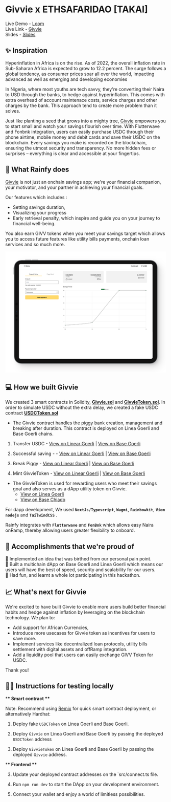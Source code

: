 # Givvie x ETHSAFARIDAO [TAKAI]

Live Demo - [Loom](https://www.loom.com) <br />
Live Link - [Givvie](https://givviedapp.vercel.app) <br />
Slides - [Slides](https://givviedapp.vercel.app/GivvieSlides.pdf)

## ✨ Inspiration

Hyperinflation in Africa is on the rise. As of 2022, the overall inflation rate in Sub-Saharan Africa is expected to grow to 12.2 percent. The surge follows a global tendency, as consumer prices soar all over the world, impacting advanced as well as emerging and developing economies

In Nigeria, where most youths are tech savvy, they're converting their Naira to USD through the banks, to hedge against hyperinflation. This comes with extra overhead of account maintenace costs, service charges and other charges by the bank. This approach tend to create more problem than it solves.

Just like planting a seed that grows into a mighty tree, [Givvie](https://givviedapp.vercel.app) empowers you to start small and watch your savings flourish over time. With Flutterwave and Fonbnk integration, users can easily purchase USDC through their phone airtime, mobile money and debit cards and save their USDC on the blockchain. Every savings you make is recorded on the blockchain, ensuring the utmost security and transparency. No more hidden fees or surprises – everything is clear and accessible at your fingertips.

## 🍰 What Rainfy does

[Givvie](https://givviedapp.vercel.app) is not just an onchain savings app; we're your financial companion, your motivator, and your partner in achieving your financial goals.

Our features which includes :

- Setting savings duration,
- Visualizing your progress
- Early retrieval penalty, which inspire and guide you on your journey to financial well-being.

You also earn GIVV tokens when you meet your savings target which allows you to access future features like utility bills payments, onchain loan services and so much more.

![Givvie Dashboard](/public/img/preview.png)

## 💻 How we built Givvie

We created 3 smart contracts in Solidity, [**Givvie.sol**](https://github.com/iamendy/rainfy/blob/main/contracts/Rainfy.sol) and [**GivvieToken.sol**](https://github.com/iamendy/rainfy/blob/main/contracts/RainfyToken.sol). In order to simulate USDC without the extra delay, we created a fake USDC contract [**USDCToken.sol**](https://github.com/iamendy/Givvie/blob/main/contract/USDCToken.sol)

- The Givvie contract handles the piggy bank creation, management and breaking after duration. This contract is deployed on Linea Goerli and Base Goerli chains.

1. Transfer USDC - [View on Linear Goerli](https://explorer.goerli.linea.build/tx/0x5084abc18954b66bbeb4052045cc083930370a28b3428b43cfe619d7c71a014f) | [View on Base Goerli](https://goerli.basescan.org/tx/0x2c836016bf10b8817ba06324c8472ed2a7ba934f73506244c6abbc413ca36274)

2. Successful saving - - [View on Linear Goerli](https://explorer.goerli.linea.build/tx/0x4f6bb72d9aec6cf78233d5d5f77a63eb7eb92aec950c50778af97178f60728b6) | [View on Base Goerli](https://goerli.basescan.org/tx/0x5649b24a64d943e9c755cfcfacd35f9bc3f53d5a234ab8c6cfb737b0ae11e4ce)

3. Break Piggy - [View on Linear Goerli](https://explorer.goerli.linea.build/tx/0xa5e1ddffe04c8f30f4d0ff5a60314c6f70809b453b789883f451b245184577f1) | [View on Base Goerli](https://goerli.basescan.org/tx/0x8b24d613c8fe641328d8b3f96ffcfb4ce3f3d9d107d3555a5ef73ef3996db4ef)

4. Mint GivvieToken - [View on Linear Goerli](https://explorer.goerli.linea.build/tx/0xa5e1ddffe04c8f30f4d0ff5a60314c6f70809b453b789883f451b245184577f1) | [View on Base Goerli](https://goerli.basescan.org/tx/0x8b24d613c8fe641328d8b3f96ffcfb4ce3f3d9d107d3555a5ef73ef3996db4ef)

- The GivvieToken is used for rewarding users who meet their savings goal and also serves as a dApp utility token on Givvie.
  - [View on Linea Goerli](https://explorer.goerli.linea.build/address/0xb4F4D59a4dA438bb2a61FEE40afefF76dAFCf566)
  - [View on Base Chiado](https://goerli.basescan.org/address/0xb4F4D59a4dA438bb2a61FEE40afefF76dAFCf566)

For dapp development, We used **`NextJs/Typescript`**, **`Wagmi`**, **`Rainbowkit`**, **`Viem`** **`nodejs`** and **`TailwindCSS`** .

Rainfy integrates with **`Flutterwave`** and **`FonBnk`** which allows easy Naira onRamp, thereby allowing users greater flexibility to onboard.

## 🚀 Accomplishments that we're proud of

🍥 Implemented an idea that was birthed from our personal pain point.<br />
🍥 Built a multichain dApp on Base Goerli and Linea Goerli which means our users will have the best of speed, security and scalability for our users. <br />
🍥 Had fun, and learnt a whole lot participating in this hackathon. <br />

## 📈 What's next for Givvie

We're excited to have built Givvie to enable more users build better financial habits and hedge against inflation by leveraging on the blockchain technology. We plan to:

- Add support for African Currencies,
- Introduce more usecases for Givvie token as incentives for users to save more.
- Implement services like decentralized loan protocols, utility bills settlement with digital assets and offRamp integration.
- Add a liquidity pool that users can easily exchange GIVV Token for USDC.

Thank you!

## 🧑‍💻 Instructions for testing locally

\***\* Smart contract \*\***

Note: Recommend using [Remix](https://remix.ethereum.org) for quick smart contract deployment, or alternatively Hardhat:

1. Deploy fake `USDCToken` on Linea Goerli and Base Goerli.

1. Deploy `Givvie` on Linea Goerli and Base Goerli by passing the deployed `USDCToken` address

1. Deploy `GivvieToken` on Linea Goerli and Base Goerli by passing the deployed `Givvie` address.

\***\* Frontend \*\***

3. Update your deployed contract addresses on the `src/connect.ts file.

4. Run `npm run dev` to start the DApp on your development environment.

5. Connect your wallet and enjoy a world of limitless possibilities.
